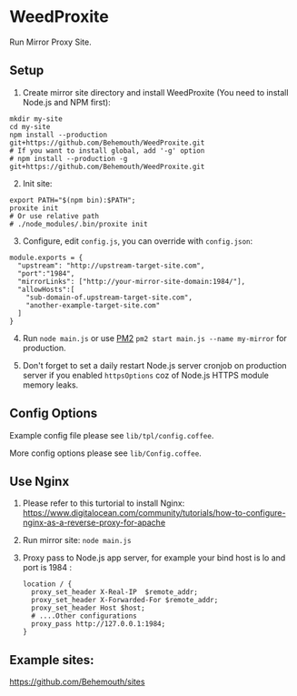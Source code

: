 # WeedProxite
Run Mirror Proxy Site.

## Setup

1. Create mirror site directory and install WeedProxite (You need to install Node.js and NPM first):
  ```
  mkdir my-site
  cd my-site
  npm install --production git+https://github.com/Behemouth/WeedProxite.git
  # If you want to install global, add '-g' option
  # npm install --production -g git+https://github.com/Behemouth/WeedProxite.git
  ```

2. Init site:
  ```
  export PATH="$(npm bin):$PATH";
  proxite init
  # Or use relative path
  # ./node_modules/.bin/proxite init
  ```

3. Configure, edit `config.js`, you can override with `config.json`:
  ```
  module.exports = {
    "upstream": "http://upstream-target-site.com",
    "port":"1984",
    "mirrorLinks": ["http://your-mirror-site-domain:1984/"],
    "allowHosts":[
      "sub-domain-of.upstream-target-site.com",
      "another-example-target-site.com"
    ]
  }
  ```

4. Run `node main.js` or use [PM2](https://www.npmjs.com/package/pm2) `pm2 start main.js --name my-mirror` for production.

5. Don't forget to set a daily restart Node.js server cronjob on production server if you enabled `httpsOptions` coz of Node.js HTTPS module memory leaks.

## Config Options

Example config file please see `lib/tpl/config.coffee`.

More config options please see `lib/Config.coffee`.


## Use Nginx

1. Please refer to this turtorial to install Nginx:  https://www.digitalocean.com/community/tutorials/how-to-configure-nginx-as-a-reverse-proxy-for-apache

2. Run mirror site: `node main.js`

3. Proxy pass to Node.js app server, for example your bind host is lo and port is 1984 :
    ```
    location / {
      proxy_set_header X-Real-IP  $remote_addr;
      proxy_set_header X-Forwarded-For $remote_addr;
      proxy_set_header Host $host;
      # ....Other configurations
      proxy_pass http://127.0.0.1:1984;
    }
    ```


## Example sites:

https://github.com/Behemouth/sites
